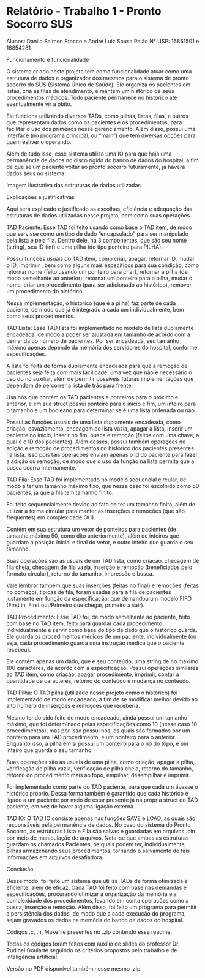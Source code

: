 # Relatório - Trabalho 1 - Pronto Socorro SUS

Alunos: Danilo Salmen Stocco e André Luiz Sousa Paião
N° USP: 16861501 e 16854281


Funcionamento e funcionalidade

O sistema criado neste projeto tem como funcionalidade atuar como uma estrutura de dados e organizador dos mesmos para o sistema de pronto socorro do SUS (Sistema Único de Saúde). Ele organiza os pacientes em listas, cria as filas de atendimento, e mantém um histórico de seus procedimentos médicos. Todo paciente permanece no histórico até eventualmente vir a óbito.

Ele funciona utilizando diversos TADs, como pilhas, listas, filas, e outros que representam dados como os pacientes e os procedimentos, para facilitar o uso dos primeiros nesse gerenciamento. Além disso, possui uma interface (no programa principal, ou “main”) que tem diversas opções para quem estiver o operando.

Além de tudo isso, esse sistema utiliza uma IO para que haja uma permanência de dados no disco rígido do banco de dados do hospital, a fim de que se um paciente voltar ao pronto socorro futuramente, já haverá dados seus no sistema.

Imagem ilustrativa das estruturas de dados utilizadas

Explicações e justificativas

Aqui será explicado e justificado as escolhas, eficiência e adequação das estruturas de dados utilizadas nesse projeto, bem como suas operações.

TAD Paciente: Esse TAD foi feito usando como base o TAD item, de modo que servisse como um tipo de dado “encapsulado” para ser manipulado pela lista e pela fila. Dentro dele, há 3 componentes, que são seu nome (string), seu ID (int) e uma pilha (do tipo ponteiro para PILHA).

Possui funções usuais do TAD item, como criar, apagar, retornar ID, mudar o ID, imprimir , bem como alguns mais específicos para sua condição, como retornar nome (feito usando um ponteiro para char), retornar a pilha (de modo semelhante ao anterior), retornar um ponteiro para a pilha, mudar o nome, criar um procedimento (para ser adicionado ao histórico), remover um procedimento do histórico.

Nessa implementação, o histórico (que é a pilha) faz parte de cada paciente, de modo que já é integrado a cada um individualmente, bem como seus procedimentos.

TAD Lista: Esse TAD lista foi implementado no modelo de lista duplamente encadeada, de modo a poder ser ajustada em tamanho de acordo com a demanda do número de pacientes. Por ser encadeada, seu tamanho máximo apenas depende da memória dos servidores do hospital, conforme especificações.

A lista foi feita de forma duplamente encadeada para que a remoção de pacientes seja feita com mais facilidade, uma vez que não é necessário o uso do nó auxiliar, além de permitir possíveis futuras implementações que dependam de percorrer a lista de trás para frente.

Usa nós que contém os TAD pacientes e ponteiros para o próximo e anterior, e em sua struct possui ponteiro para o início e fim, um inteiro para o tamanho e um booleano para determinar se é uma lista ordenada ou não.

Possui as funções usuais de uma lista duplamente encadeada, como criação, esvaziamento, checagem de lista vazia, apagar a lista, inserir um paciente no início, inserir no fim, busca e remoção (feitos com uma chave, a qual é o ID dos pacientes). Além desses, possuí também operações de adição e remoção de procedimentos no histórico dos pacientes presentes na lista. Isso pois tais operações enviam apenas o id do paciente para fazer a adição ou remoção, de modo que o uso da função na lista permita que a busca ocorra internamente.

TAD Fila: Esse TAD foi implementado no modelo sequencial circular, de modo a ter um tamanho máximo fixo, que nesse caso foi escolhido como 50 pacientes, já que a fila tem tamanho finito.

Foi feito sequencialmente devido ao fato de ter um tamanho finito, além de utilizar a forma circular para manter as inserções e remoções (que são frequentes) em complexidade O(1).

Contém em sua estrutura um vetor de ponteiros para pacientes (de tamanho máximo 50, como dito anteriormente), além de inteiros que guardam a posição inicial e final do vetor, e outro inteiro que guarda o seu tamanho. 

Suas operações são as usuais de um TAD lista, como criação, checagem de fila cheia, checagem de fila vazia, inserção e remoção (beneficiados pelo formato circular), retorno do tamanho, impressão e busca.

Vale lembrar também que suas inserções (feitas no final) e remoções (feitas no começo), típicas de fila, foram usadas para a fila de pacientes justamente em função da especificação, que demandou um modelo FIFO (First in, First out/Primeiro que chegar, primeiro a sair).

TAD Procedimento: Esse TAD foi, de modo semelhante ao paciente, feito com base no TAD item, feito para guardar cada procedimento individualmente e servir como base do tipo de dado que o histórico guarda. Ele guarda os procedimentos médicos de um paciente, individualmente (ou seja, cada procedimento guarda uma instrução médica que o paciente recebeu).

Ele contém apenas um dado, que é seu conteúdo, uma string de no máximo 100 caracteres, de acordo com a especificação. Possui operações similares ao TAD item, como criação, apagar procedimento, imprimir, contar a quantidade de caracteres, retorno do conteúdo e mudança no conteúdo.


TAD Pilha: O TAD pilha (utilizado nesse projeto como o histórico) foi implementado de modo encadeado, a fim de se modificar melhor devido ao alto número de inserções e remoções que receberia.

Mesmo tendo sido feito de modo encadeado, ainda possui um tamanho máximo, que foi determinado pelas especificações como 10 (nesse caso 10 procedimentos), mas por isso possui nós, os quais são formados por um ponteiro para um TAD procedimento, e um ponteiro para o anterior. Enquanto isso, a pilha em si possuí um ponteiro para o nó do topo, e um inteiro que guarda o seu tamanho.

Suas operações são as usuais de uma pilha, como criação, apagar a pilha, verificação de pilha vazia, verificação de pilha cheia, retorno do tamanho, retorno do procedimento mais ao topo, empilhar, desempilhar e imprimir.

Foi implementado como parte do TAD paciente, para que cada um tivesse o histórico próprio. Dessa forma também é garantido que cada histórico é ligado a um paciente por meio de estar presente já na própria struct do TAD paciente, em vez de haver alguma ligação externa.

TAD IO: O TAD IO consiste apenas nas funções SAVE e LOAD, as quais são responsáveis pela permanência de dados. No caso do sistema do Pronto Socorro, as estruturas Lista e Fila são salvas e guardadas em arquivos .bin por meio de manipulação de arquivos. Nota-se que ambas as estruturas guardam os chamados Pacientes, os quais podem ter, individualmente, pilhas armazenando seus procedimentos, tornando o salvamento de tais informações em arquivos desafiadora.

Conclusão

Desse modo, foi feito um sistema que utiliza TADs de forma otimizada e eficiente, além de eficaz. Cada TAD foi feito com base nas demandas e especificações, procurando otimizar a organização da memória e a complexidade dos procedimentos, levando em conta operações como a busca, inserção e remoção. Além disso, foi feito um programa para permitir a persistência dos dados, de modo que a cada execução do programa, sejam gravados os dados na memória do banco de dados do hospital.

Códigos .c, .h, Makefile presentes no .zip contendo esse readme.

Todos os códigos foram feitos com auxílio de slides do professor Dr. Rudinei Goularte seguindo os critérios propostos pelo trabalho e de inteligência artificial.

Versão no PDF disponível também nesse mesmo .zip.